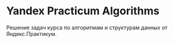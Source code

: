 # Yandex Practicum Algorithms
Решение задач курса по алгоритмам и структурам данных от Яндекс.Практикум.
